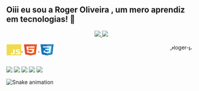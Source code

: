 
## Oiii eu sou a Roger Oliveira , um mero aprendiz em tecnologias! 👋
<div align="center">
  <a href="https://github.com/zeldinha00">
  <img height="180em" src="https://github-readme-stats.vercel.app/api?username=zeldinha00&show_icons=true&theme=merko&include_all_commits=true&count_private=true"/>
  <img height="180em" src="https://github-readme-stats.vercel.app/api/top-langs/?username=zeldinha00&layout=compact&langs_count=7&theme=merko"/>
</div>
  
 <div style="display: inline_block"><br>
  <img align="center" alt="Roger-Js" height="30" width="40" src="https://raw.githubusercontent.com/devicons/devicon/master/icons/javascript/javascript-plain.svg">
  <img align="center" alt="Roger-HTML" height="30" width="40" src="https://raw.githubusercontent.com/devicons/devicon/master/icons/html5/html5-original.svg">
  <img align="center" alt="Roger-CSS" height="30" width="40" src="https://raw.githubusercontent.com/devicons/devicon/master/icons/css3/css3-original.svg">
  <img align="right" alt="Roger-pic" height="150" style="border-radius:50px;" src="http://3.bp.blogspot.com/-iIy5TmIbahQ/U4c7lebU3hI/AAAAAAAAIEE/X_kRbv-mixI/s1600/Link+2.gif?width=676&height=676">
</div>
  
  ##

<div> 
  <a href="https://instagram.com/zeldinha00" target="_blank"><img src="https://img.shields.io/badge/-Instagram-%23E4405F?style=for-the-badge&logo=instagram&logoColor=white" target="_blank"></a>
 	<a href="https://www.twitch.tv/zeldinhanft" target="_blank"><img src="https://img.shields.io/badge/Twitch-9146FF?style=for-the-badge&logo=twitch&logoColor=white" target="_blank"></a>
 <a href=https://discord.gg/MPBDSXJEmK" target="_blank"><img src="https://img.shields.io/badge/Discord-7289DA?style=for-the-badge&logo=discord&logoColor=white" target="_blank"></a> 
  <a href = "mailto:zeldinhamtx@gmail.com"><img src="https://img.shields.io/badge/-Gmail-%23333?style=for-the-badge&logo=gmail&logoColor=white" target="_blank"></a>
  <a href="https://www.linkedin.com/in/roger-oliveira-12b36296/" target="_blank"><img src="https://img.shields.io/badge/-LinkedIn-%230077B5?style=for-the-badge&logo=linkedin&logoColor=white" target="_blank"></a> 
 
  ![Snake animation](https://github.com/zeldinha00/zeldinha00/blob/output/github-contribution-grid-snake.svg)
 
</div>

